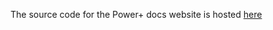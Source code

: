 The source code for the Power+ docs website is hosted [here](https://github.com/jottocraft/dtps/tree/master/docs)